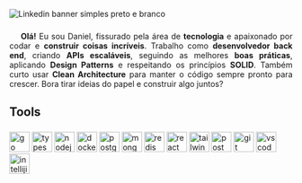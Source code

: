 ![Linkedin banner simples preto e branco](https://github.com/user-attachments/assets/fc5d8925-fcc7-487c-9835-8806990de253)

###

<p align="justify">
  &nbsp;&nbsp;&nbsp;&nbsp;<strong>Olá!</strong> Eu sou Daniel, fissurado pela área de <strong>tecnologia</strong> e apaixonado por codar e <strong>construir coisas incríveis</strong>. Trabalho como <strong>desenvolvedor back end</strong>, criando <strong>APIs escaláveis</strong>, seguindo as melhores <strong>boas práticas</strong>, aplicando <strong>Design Patterns</strong> e respeitando os princípios <strong>SOLID</strong>. Também curto usar <strong>Clean Architecture</strong> para manter o código sempre pronto para crescer. Bora tirar ideias do papel e construir algo juntos?
</p>

###

<h2 align="left">Tools</h2>

###

<div align="left">
  <img src="https://skillicons.dev/icons?i=go" height="36" alt="go logo"  />
  <img src="https://skillicons.dev/icons?i=ts" height="36" alt="typescript logo"  />
  <img src="https://skillicons.dev/icons?i=nodejs" height="36" alt="nodejs logo"  />
  <img src="https://skillicons.dev/icons?i=docker" height="36" alt="docker logo"  />
  <img src="https://skillicons.dev/icons?i=postgres" height="36" alt="postgresql logo"  />
  <img src="https://skillicons.dev/icons?i=mongodb" height="36" alt="mongodb logo"  />
  <img src="https://skillicons.dev/icons?i=redis" height="36" alt="redis logo"  />
  <img src="https://skillicons.dev/icons?i=react" height="36" alt="react logo"  />
  <img src="https://skillicons.dev/icons?i=tailwind" height="36" alt="tailwindcss logo"  />
  <img src="https://skillicons.dev/icons?i=postman" height="36" alt="postman logo"  />
  <img src="https://skillicons.dev/icons?i=git" height="36" alt="git logo"  />
  <img src="https://skillicons.dev/icons?i=vscode" height="36" alt="vscode logo"  />
  <img src="https://skillicons.dev/icons?i=idea" height="36" alt="intellijidea logo"  />
</div>
